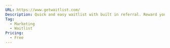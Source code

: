 ```yaml
---
URL: https://www.getwaitlist.com/
Description: Quick and easy waitlist with built in referral. Reward your best waiters. Track the data. All from one dashboard.
Tag:
  - Marketing
  - Waitlist
Pricing:
  - Free
---
```

